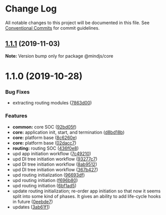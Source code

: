 # Change Log

All notable changes to this project will be documented in this file.
See [Conventional Commits](https://conventionalcommits.org) for commit guidelines.

## [1.1.1](https://github.com/mindjs/mindjs/compare/v1.1.0...v1.1.1) (2019-11-03)

**Note:** Version bump only for package @mindjs/core





# 1.1.0 (2019-10-28)


### Bug Fixes

* extracting routing modules ([7863d00](https://github.com/mindjs/mindjs/commit/7863d00))


### Features

* **common:** core SOC ([92bd05f](https://github.com/mindjs/mindjs/commit/92bd05f))
* **core:** application init, start, and termination ([d8bd18b](https://github.com/mindjs/mindjs/commit/d8bd18b))
* **core:** platform base ([8c6260e](https://github.com/mindjs/mindjs/commit/8c6260e))
* **core:** platform base ([02dacc7](https://github.com/mindjs/mindjs/commit/02dacc7))
* **routing:** routing SOC ([436f0e8](https://github.com/mindjs/mindjs/commit/436f0e8))
* upd app initiation workflow ([7c49210](https://github.com/mindjs/mindjs/commit/7c49210))
* upd DI tree initiation workflow ([93277c7](https://github.com/mindjs/mindjs/commit/93277c7))
* upd DI tree initiation workflow ([8ab9512](https://github.com/mindjs/mindjs/commit/8ab9512))
* upd DI tree initiation workflow ([367b427](https://github.com/mindjs/mindjs/commit/367b427))
* upd routing initialization ([96693df](https://github.com/mindjs/mindjs/commit/96693df))
* upd routing initiation ([f696b80](https://github.com/mindjs/mindjs/commit/f696b80))
* upd routing initiation ([6bf1ad5](https://github.com/mindjs/mindjs/commit/6bf1ad5))
* update routing initialization; re-order app initiation so that now it seems split into some kind of phases. It gives an ability to add life-cycle hooks in future ([0eebde7](https://github.com/mindjs/mindjs/commit/0eebde7))
* updates ([3ab61f1](https://github.com/mindjs/mindjs/commit/3ab61f1))
